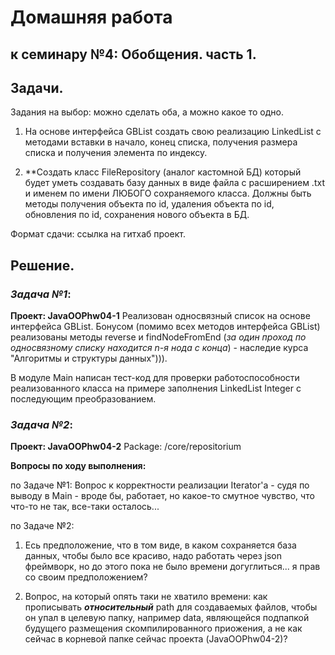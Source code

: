 # Домашняя работа 
## к семинару №4: Обобщения. часть 1.

## Задачи.

Задания на выбор: можно сделать оба, а можно какое то одно.

1. На основе интерфейса GBList создать свою реализацию LinkedList с методами вставки в начало, конец списка, получения размера списка и получения элемента по индексу.

2. **Создать класс FileRepository (аналог кастомной БД) который будет уметь создавать базу данных в виде файла с расширением .txt и именем по имени ЛЮБОГО сохраняемого класса. Должны быть методы получения объекта по id, удаления объекта по id, обновления по id, сохранения нового объекта в БД.

Формат сдачи: ссылка на гитхаб проект.


## Решение.

### *Задача №1*:
**Проект: JavaOOPhw04-1**
Реализован односвязный список на основе интерфейса GBList. Бонусом (помимо всех методов интерфейса GBList) реализованы методы reverse и findNodeFromEnd (_за один проход по односвязному списку находится n-я нода с конца_) - наследие курса "Алгоритмы и структуры данных"))).

В модуле Main написан тест-код для проверки работоспособности реализованного класса на примере заполнения LinkedList Integer с последующим преобразованием.

### *Задача №2*:
**Проект: JavaOOPhw04-2**
Package: /core/repositorium

**Вопросы по ходу выполнения:**

по Задаче №1: Вопрос к корректности реализации Iterator'а - судя по выводу в Main - вроде бы, работает, но какое-то смутное чувство, что что-то не так, все-таки осталось...

по Задаче №2:

1. Есь предположение, что в том виде, в каком сохраняется база данных, чтобы было все красиво, надо работать через json фреймворк, но до этого пока не было времени догуглиться... я прав со своим предположением?

2. Вопрос, на который опять таки не хватило времени: как прописывать _**относительный**_ path для создаваемых файлов, чтобы он упал в целевую папку, например data, являющейся подпапкой будущего размещения скомпилированного приожения, а не как сейчас в корневой папке сейчас проекта (JavaOOPhw04-2)? 